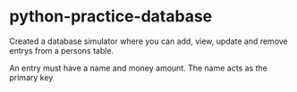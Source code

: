 # python-practice-database

Created a database simulator where you can add, view, update and remove entrys from a persons table. 

An entry must have a name and money amount. The name acts as the primary key 

